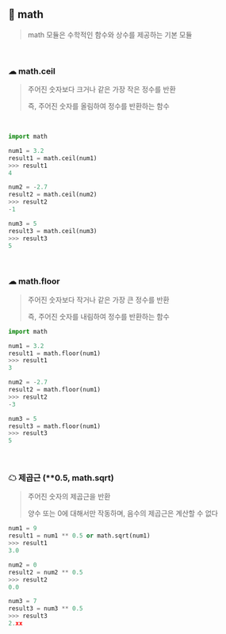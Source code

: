 ## 🧊 math

> math 모듈은 수학적인 함수와 상수를 제공하는 기본 모듈
>

<br>

### ☁ math.ceil

> 주어진 숫자보다 크거나 같은 가장 작은 정수를 반환
>
> 즉, 주어진 숫자를 올림하여 정수를 반환하는 함수

<br>

``` python
import math

num1 = 3.2
result1 = math.ceil(num1)
>>> result1
4

num2 = -2.7
result2 = math.ceil(num2)
>>> result2
-1

num3 = 5
result3 = math.ceil(num3)
>>> result3
5
```

<br>

### ☁ math.floor

> 주어진 숫자보다 작거나 같은 가장 큰 정수를 반환
>
> 즉, 주어진 숫자를 내림하여 정수를 반환하는 함수

``` python
import math

num1 = 3.2
result1 = math.floor(num1)
>>> result1
3

num2 = -2.7
result2 = math.floor(num1)
>>> result2
-3

num3 = 5
result3 = math.floor(num1)
>>> result3
5
```

<br>

### ☁ 제곱근 (**0.5, math.sqrt)

> 주어진 숫자의 제곱근을 반환
>
> 양수 또는 0에 대해서만 작동하며, 음수의 제곱근은 계산할 수 없다

``` python
num1 = 9
result1 = num1 ** 0.5 or math.sqrt(num1)
>>> result1
3.0

num2 = 0
result2 = num2 ** 0.5
>>> result2
0.0

num3 = 7
result3 = num3 ** 0.5
>>> result3
2.xx
```
